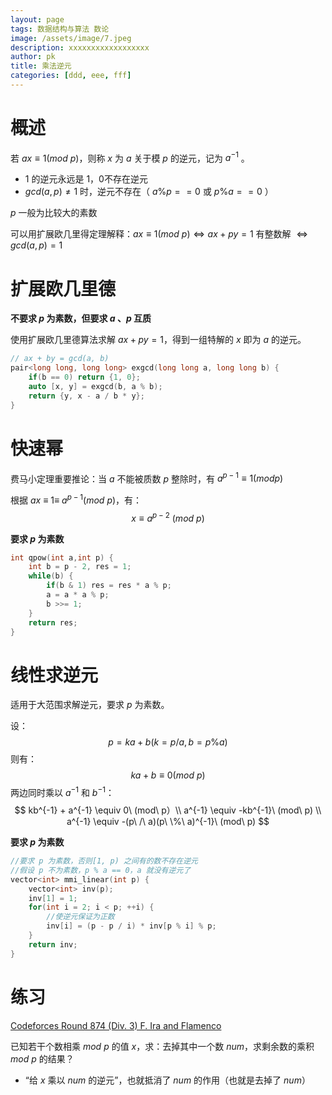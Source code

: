 ```yaml
---
layout: page
tags: 数据结构与算法 数论
image: /assets/image/7.jpeg
description: xxxxxxxxxxxxxxxxxx
author: pk
title: 乘法逆元
categories: [ddd, eee, fff]
---
```


# 概述

若 $ax \equiv 1 (mod\ p)$，则称 $x$ 为 $a$ 关于模 $p$ 的逆元，记为 $a^{-1}$ 。

- $1$ 的逆元永远是 $1$​，$0$​ 不存在逆元
- $gcd(a, p) \neq 1$ 时，逆元不存在（ $a \% p == 0$ 或 $p \% a == 0$ ）



$p$ 一般为比较大的素数



可以用扩展欧几里得定理解释：$ax \equiv 1 (mod\ p)  \Leftrightarrow ax + py = 1$ 有整数解 $\Leftrightarrow  gcd(a, p) = 1$



# 扩展欧几里德

**不要求 $p$ 为素数，但要求 $a$ 、$p$ 互质**

使用扩展欧几里德算法求解 $ax + py = 1$，得到一组特解的 $x$ 即为 $a$ 的逆元。

```cpp
// ax + by = gcd(a, b)
pair<long long, long long> exgcd(long long a, long long b) {
    if(b == 0) return {1, 0};
    auto [x, y] = exgcd(b, a % b);
    return {y, x - a / b * y};
}
```



# 快速幂

费马小定理重要推论：当 $a$ 不能被质数 $p$ 整除时，有 $a^{p - 1} \equiv 1 (mod p)$ 



根据 $ax\ \equiv\ 1 \equiv\ a^{p - 1} (mod\ p)$，有：
$$
x \equiv a^{p - 2} \ (mod\ p)
$$


**要求 $p$ 为素数**

```cpp
int qpow(int a,int p) {
    int b = p - 2, res = 1;
    while(b) {
        if(b & 1) res = res * a % p;
        a = a * a % p;
        b >>= 1;
    }
    return res;
}
```



# 线性求逆元



适用于大范围求解逆元，要求 $p$ 为素数。

设： 
$$
p = ka + b(k = p / a, b = p \% a)
$$
则有：
$$
ka + b \equiv 0 (mod\ p)
$$
两边同时乘以 $a^{-1}$ 和 $b^{-1}$：
$$
kb^{-1} + a^{-1} \equiv 0\ (mod\ p）\\
a^{-1} \equiv -kb^{-1}\ (mod\ p) \\
a^{-1} \equiv -(p\ /\ a)(p\ \%\ a)^{-1}\ (mod\ p)
$$



**要求 $p$ 为素数**

```cpp
//要求 p 为素数，否则[1, p) 之间有的数不存在逆元
//假设 p 不为素数，p % a == 0，a 就没有逆元了
vector<int> mmi_linear(int p) {
    vector<int> inv(p);
    inv[1] = 1;
    for(int i = 2; i < p; ++i) {
        //使逆元保证为正数
        inv[i] = (p - p / i) * inv[p % i] % p;
    }
    return inv;
}
```



# 练习

[Codeforces Round 874 (Div. 3) F. Ira and Flamenco](https://codeforces.com/contest/1833/problem/F)

已知若干个数相乘 $mod$ $p$ 的值 $x$，求：去掉其中一个数 $num$，求剩余数的乘积 $mod$  $p$ 的结果？

- “给 $x$ 乘以 $num$ 的逆元”，也就抵消了 $num$ 的作用（也就是去掉了 $num$）